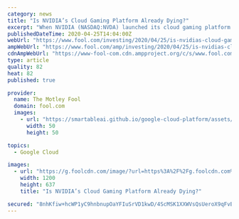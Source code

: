 ```yaml
---
category: news
title: "Is NVIDIA’s Cloud Gaming Platform Already Dying?"
excerpt: "When NVIDIA (NASDAQ:NVDA) launched its cloud gaming platform GeForce Now in February, it seemed poised to disrupt the nascent market. Unlike Alphabet's (NASDAQ:GOOG) (NASDAQ:GOOGL) Google Stadia, which required gamers to repurchase games they already owned, GeForce Now allowed gamers to stream those owned games without an additional purchase."
publishedDateTime: 2020-04-25T14:04:00Z
webUrl: "https://www.fool.com/investing/2020/04/25/is-nvidias-cloud-gaming-platform-already-dying.aspx"
ampWebUrl: "https://www.fool.com/amp/investing/2020/04/25/is-nvidias-cloud-gaming-platform-already-dying.aspx"
cdnAmpWebUrl: "https://www-fool-com.cdn.ampproject.org/c/s/www.fool.com/amp/investing/2020/04/25/is-nvidias-cloud-gaming-platform-already-dying.aspx"
type: article
quality: 82
heat: 82
published: true

provider:
  name: The Motley Fool
  domain: fool.com
  images:
    - url: "https://smartableai.github.io/google-cloud-platform/assets/images/organizations/fool.com-50x50.jpg"
      width: 50
      height: 50

topics:
  - Google Cloud

images:
  - url: "https://g.foolcdn.com/image/?url=https%3A%2F%2Fg.foolcdn.com%2Feditorial%2Fimages%2F569248%2Fgeforce-now-key-visual-1280x680.jpg&w=1200&op=resize"
    width: 1200
    height: 637
    title: "Is NVIDIA’s Cloud Gaming Platform Already Dying?"

secured: "8nhKfiw+hcWP1yC9hnbnupOaYFIuSrVD1kwD/4ScMSK1XXWVsQsUeroX9qFvBNzwJpdVyM+3SkcmXyfNsHDqS9MVu8qgysh/v7CTnaiimQRoicRrTGRbeWmuKea/XYCY4Sl0hdyqSCRHsZCVMMdTkrY5sZ6rCvpUvFBFi1UIj30LlGEkHLui5ApU3w4rK8Dr/h6EtZyM3aeDNLoxT50BIIwWTFxzbRebM1u0E1Bh+jqJ2Emz1IBWDhI/T0OZW3rxKrNsQ40GtwqnJ+2x15VyLED3bTLNbAjv/P/npJ7XIiOvKB04DhLfaNwQycU58GQv;4/dWvUH0UOYAj0K4dIOiGg=="
---
```


